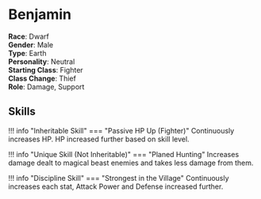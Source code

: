 # Benjamin

**Race**: Dwarf  
**Gender**: Male  
**Type**: Earth  
**Personality**: Neutral  
**Starting Class**: Fighter  
**Class Change**: Thief  
**Role**: Damage, Support

## Skills

!!! info "Inheritable Skill"
    === "Passive HP Up (Fighter)"
        Continuously increases HP. HP increased further based on skill level.

!!! info "Unique Skill (Not Inheritable)"
    === "Planed Hunting"
        Increases damage dealt to magical beast enemies and takes less damage from them.

!!! info "Discipline Skill"
    === "Strongest in the Village"
        Continuously increases each stat, Attack Power and Defense increased further.